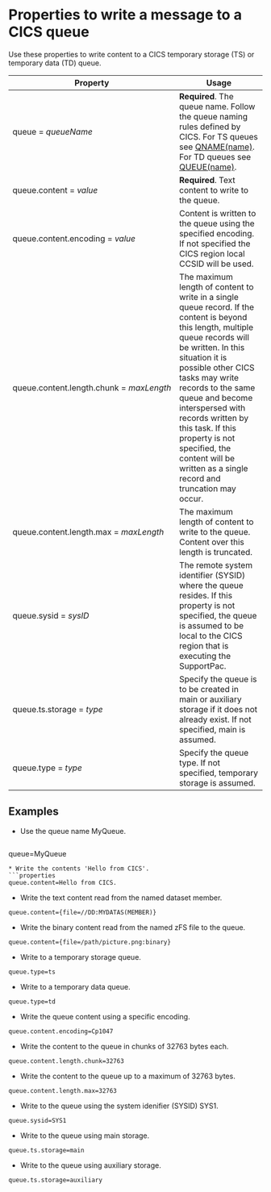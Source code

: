 # Properties to write a message to a CICS queue
Use these properties to write content to a CICS temporary storage (TS) or temporary data (TD) queue.

Property | Usage
--- | ---
queue&nbsp;=&nbsp;_queueName_ | **Required**. The queue name. Follow the queue naming rules defined by CICS. For TS queues see [QNAME(name)](http://www.ibm.com/support/knowledgecenter/SSGMCP_5.3.0/com.ibm.cics.ts.applicationprogramming.doc/commands/dfhp4_writeqts.html). For TD queues see [QUEUE(name)](http://www.ibm.com/support/knowledgecenter/SSGMCP_5.3.0/com.ibm.cics.ts.applicationprogramming.doc/commands/dfhp4_writeqtd.html).
queue.content&nbsp;=&nbsp;_value_ | **Required**. Text content to write to the queue.
queue.content.encoding&nbsp;=&nbsp;_value_ | Content is written to the queue using the specified encoding. If not specified the CICS region local CCSID will be used.
queue.content.length.chunk&nbsp;=&nbsp;_maxLength_ | The maximum length of content to write in a single queue record. If the content is beyond this length, multiple queue records will be written. In this situation it is possible other CICS tasks may write records to the same queue and become interspersed with records written by this task. If this property is not specified, the content will be written as a single record and truncation may occur.
queue.content.length.max&nbsp;=&nbsp;_maxLength_ | The maximum length of content to write to the queue. Content over this length is truncated.
queue.sysid&nbsp;=&nbsp;_sysID_ | The remote system identifier (SYSID) where the queue resides. If this property is not specified, the queue is assumed to be local to the CICS region that is executing the SupportPac.
queue.ts.storage&nbsp;=&nbsp;_type_ | Specify the queue is to be created in main or auxiliary storage if it does not already exist. If not specified, main is assumed.
queue.type&nbsp;=&nbsp;_type_ | Specify the queue type. If not specified, temporary storage is assumed.

## Examples
* Use the queue name MyQueue.
  ```properties
 queue=MyQueue
  ```
* Write the contents 'Hello from CICS'.
 ```properties
 queue.content=Hello from CICS.
  ```
* Write the text content read from the named dataset member.
 ```properties
queue.content={file=//DD:MYDATAS(MEMBER)}
 ```
* Write the binary content read from the named zFS file to the queue.
 ```properties
queue.content={file=/path/picture.png:binary}
 ```
* Write to a temporary storage queue.
 ```properties
queue.type=ts
 ```
* Write to a temporary data queue.
 ```properties
queue.type=td
 ```
* Write the queue content using a specific encoding.
 ```properties
queue.content.encoding=Cp1047
 ```
* Write the content to the queue in chunks of 32763 bytes each.
 ```properties
queue.content.length.chunk=32763
 ```
* Write the content to the queue up to a maximum of 32763 bytes.
 ```properties
queue.content.length.max=32763
 ```
* Write to the queue using the system idenifier (SYSID) SYS1.
 ```properties
queue.sysid=SYS1
 ```
* Write to the queue using main storage.
 ```properties
queue.ts.storage=main
 ```
* Write to the queue using auxiliary storage.
 ```properties
queue.ts.storage=auxiliary
 ```
